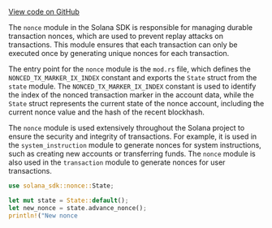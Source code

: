 [View code on GitHub](https://github.com/solana-labs/solana/tree/master/na/sdk/program/src/nonce)

The `nonce` module in the Solana SDK is responsible for managing durable transaction nonces, which are used to prevent replay attacks on transactions. This module ensures that each transaction can only be executed once by generating unique nonces for each transaction.

The entry point for the `nonce` module is the `mod.rs` file, which defines the `NONCED_TX_MARKER_IX_INDEX` constant and exports the `State` struct from the `state` module. The `NONCED_TX_MARKER_IX_INDEX` constant is used to identify the index of the nonced transaction marker in the account data, while the `State` struct represents the current state of the nonce account, including the current nonce value and the hash of the recent blockhash.

The `nonce` module is used extensively throughout the Solana project to ensure the security and integrity of transactions. For example, it is used in the `system_instruction` module to generate nonces for system instructions, such as creating new accounts or transferring funds. The `nonce` module is also used in the `transaction` module to generate nonces for user transactions.

```rust
use solana_sdk::nonce::State;

let mut state = State::default();
let new_nonce = state.advance_nonce();
println!("New nonce